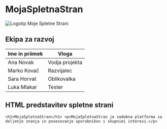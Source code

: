 # MojaSpletnaStran

![Logotip Moje Spletne Strani](https://example.com/logo.png)

## Ekipa za razvoj

| Ime in priimek      | Vloga              |
|----------------------|--------------------|
| Ana Novak            | Vodja projekta     |
| Marko Kovač          | Razvijalec         |
| Sara Horvat          | Oblikovalka        |
| Luka Mlakar          | Tester             |

## HTML predstavitev spletne strani

`<h1>MojaSpletnaStran</h1> <p>MojaSpletnaStran je sodobna platforma za deljenje znanja in povezovanje uporabnikov s skupnimi interesi.</p>`
